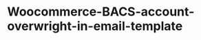 Woocommerce-BACS-account-overwright-in-email-template
=====================================================
